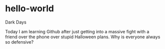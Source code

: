 # hello-world
Dark Days

Today I am learning Github after just getting into a massive fight with a friend over the phone over stupid Halloween plans. Why is everyone always so defensive?
